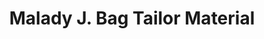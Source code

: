 ---
title: "Malady J. Bag Tailor Material"
url: /zwedru/malady-j-bag-tailor-material/
shop: tailor
---
